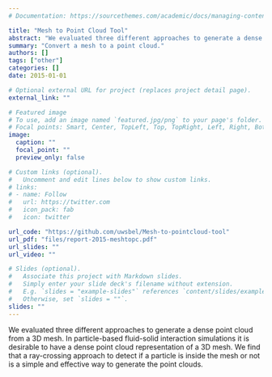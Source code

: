 ```yaml
---
# Documentation: https://sourcethemes.com/academic/docs/managing-content/

title: "Mesh to Point Cloud Tool"
abstract: "We evaluated three different approaches to generate a dense point cloud from a 3D mesh. In particle-based fluid-solid interaction simulations it is desirable to have a dense point cloud representation of a 3D mesh. We find that a ray-crossing approach to detect if a particle is inside the mesh or not is a simple and effective way to generate the point clouds."
summary: "Convert a mesh to a point cloud."
authors: []
tags: ["other"]
categories: []
date: 2015-01-01

# Optional external URL for project (replaces project detail page).
external_link: ""

# Featured image
# To use, add an image named `featured.jpg/png` to your page's folder.
# Focal points: Smart, Center, TopLeft, Top, TopRight, Left, Right, BottomLeft, Bottom, BottomRight.
image:
  caption: ""
  focal_point: ""
  preview_only: false

# Custom links (optional).
#   Uncomment and edit lines below to show custom links.
# links:
# - name: Follow
#   url: https://twitter.com
#   icon_pack: fab
#   icon: twitter

url_code: "https://github.com/uwsbel/Mesh-to-pointcloud-tool"
url_pdf: "files/report-2015-meshtopc.pdf"
url_slides: ""
url_video: ""

# Slides (optional).
#   Associate this project with Markdown slides.
#   Simply enter your slide deck's filename without extension.
#   E.g. `slides = "example-slides"` references `content/slides/example-slides.md`.
#   Otherwise, set `slides = ""`.
slides: ""
---
```


We evaluated three different approaches to generate a dense point cloud from a 3D mesh. In particle-based fluid-solid interaction simulations it is desirable to have a dense point cloud representation of a 3D mesh. We find that a ray-crossing approach to detect if a particle is inside the mesh or not is a simple and effective way to generate the point clouds.